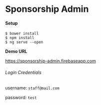 # Sponsorship Admin


#### Setup
    $ bower install
    $ npm install
    $ ng serve --open 


**Demo URL**

https://sponsorship-admin.firebaseapp.com

###### Login Credentials

username: `staff@mail.com`

password: `test`